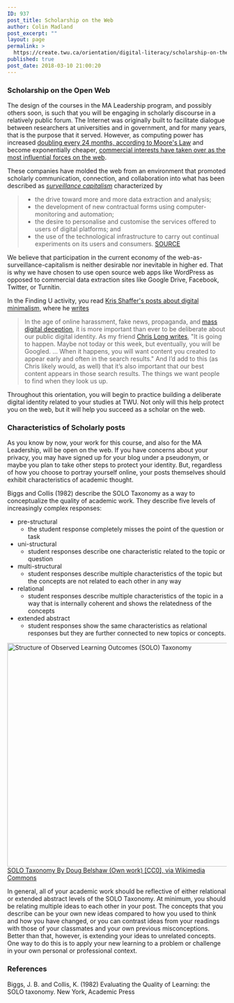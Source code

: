 ```yaml
---
ID: 937
post_title: Scholarship on the Web
author: Colin Madland
post_excerpt: ""
layout: page
permalink: >
  https://create.twu.ca/orientation/digital-literacy/scholarship-on-the-web/
published: true
post_date: 2018-03-10 21:00:20
---
```

### Scholarship on the Open Web

The design of the courses in the MA Leadership program, and possibly others soon, is such that you will be engaging in scholarly discourse in a relatively public forum. The Internet was originally built to facilitate dialogue between researchers at universities and in government, and for many years, that is the purpose that it served. However, as computing power has increased [doubling every 24 months, according to Moore's Law](https://en.wikipedia.org/wiki/Moore%27s_law) and become exponentially cheaper, [commercial interests have taken over as the most influential forces on the web](https://en.wikipedia.org/wiki/List_of_largest_Internet_companies).

These companies have molded the web from an environment that promoted scholarly communication, connection, and collaboration into what has been described as [_surveillance capitalism_](https://en.wikipedia.org/wiki/Surveillance_capitalism) characterized by
>- the drive toward more and more data extraction and analysis;
>- the development of new contractual forms using computer-monitoring and automation;
>- the desire to personalise and customise the services offered to users of digital platforms; and
>- the use of the technological infrastructure to carry out continual experiments on its users and consumers.
>[SOURCE](https://algocracy.wordpress.com/2016/03/21/the-logic-of-surveillance-capitalism/)

We believe that participation in the current economy of the web-as-surveillance-capitalism is neither desirable nor inevitable in higher ed. That is why we have chosen to use open source web apps like WordPress as opposed to commercial data extraction sites like Google Drive, Facebook, Twitter, or Turnitin.

In the Finding U activity, you read [Kris Shaffer's posts about digital minimalism](https://pushpullfork.com/tag/digital-minimalism/), where he [writes](https://pushpullfork.com/digital-minimalism-being-deliberate-about-digital-identity/)
>In the age of online harassment, fake news, propaganda, and [mass digital deception](http://www.digitalpedagogylab.com/hybridped/truthy-lies-surreal-truths/), it is more important than ever to be deliberate about our public digital identity. As my friend [Chris Long writes](http://cplong.org/2013/09/the-googled-graduate-student/), "It is going to happen. Maybe not today or this week, but eventually, you will be Googled. … When it happens, you will want content you created to appear early and often in the search results." And I’d add to this (as Chris likely would, as well) that it’s also important that our best content appears in those search results. The things we want people to find when they look us up.

Throughout this orientation, you will begin to practice building a deliberate digital identity related to your studies at TWU. Not only will this help protect you on the web, but it will help you succeed as a scholar on the web.

### Characteristics of Scholarly posts

As you know by now, your work for this course, and also for the MA Leadership, will be open on the web. If you have concerns about your privacy, you may have signed up for your blog under a pseudonym, or maybe you plan to take other steps to protect your identity. But, regardless of how you choose to portray yourself online, your posts themselves should exhibit characteristics of academic thought.

Biggs and Collis (1982) describe the SOLO Taxonomy as a way to conceptualize the quality of academic work. They describe five levels of increasingly complex responses:
- pre-structural
	- the student response completely misses the point of the question or task
- uni-structural
	- student responses describe one characteristic related to the topic or question
- multi-structural
	- student responses describe multiple characteristics of the topic but the concepts are not related to each other in any way
- relational
	- student responses describe multiple characteristics of the topic in a way that is internally coherent and shows the relatedness of the concepts
- extended abstract
	- student responses show the same characteristics as relational responses but they are further connected to new topics or concepts.

<a title="By Doug Belshaw (Own work) [CC0], via Wikimedia Commons" href="https://commons.wikimedia.org/wiki/File%3AStructure_of_Observed_Learning_Outcomes_(SOLO)Taxonomy.png"><img src="https://upload.wikimedia.org/wikipedia/commons/thumb/a/af/Structure_of_Observed_Learning_Outcomes_%28SOLO%29_Taxonomy.png/512px-Structure_of_Observed_Learning_Outcomes_%28SOLO%29_Taxonomy.png" alt="Structure of Observed Learning Outcomes (SOLO) Taxonomy" width="512" />SOLO Taxonomy By Doug Belshaw (Own work) [CC0], via Wikimedia Commons</a>

In general, all of your academic work should be reflective of either relational or extended abstract levels of the SOLO Taxonomy. At minimum, you should be relating multiple ideas to each other in your post. The concepts that you describe can be your own new ideas compared to how you used to think and how you have changed, or you can contrast ideas from your readings with those of your classmates and your own previous misconceptions. Better than that, however, is extending your ideas to unrelated concepts. One way to do this is to apply your new learning to a problem or challenge in your own personal or professional context.

### References
Biggs, J. B. and Collis, K. (1982) Evaluating the Quality of Learning: the SOLO taxonomy. New York, Academic Press